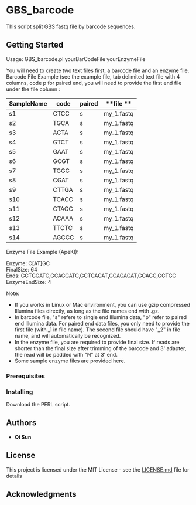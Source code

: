 # GBS_barcode

This script split GBS fastq file by barcode sequences. 

## Getting Started
Usage: GBS_barcode.pl yourBarCodeFile yourEnzymeFile  

You will need to create two text files first, a barcode file and an enzyme file.
Barcode File Example (see the example file, tab delimited text file with 4 columns, code p for paired end, you will need to provide the first end file under the file column :
  
**SampleName**|**code**|**paired**|**file  **
-----|-----|-----|-----
s1|CTCC|s|my\_1.fastq  
s2|TGCA|s|my\_1.fastq  
s3|ACTA|s|my\_1.fastq  
s4|GTCT|s|my\_1.fastq  
s5|GAAT|s|my\_1.fastq  
s6|GCGT|s|my\_1.fastq  
s7|TGGC|s|my\_1.fastq  
s8|CGAT|s|my\_1.fastq  
s9|CTTGA|s|my\_1.fastq  
s10|TCACC|s|my\_1.fastq  
s11|CTAGC|s|my\_1.fastq  
s12|ACAAA|s|my\_1.fastq  
s13|TTCTC|s|my\_1.fastq  
s14|AGCCC|s|my\_1.fastq  


Enzyme File Example (ApeKI):

Enzyme: C[AT]GC  
FinalSize: 64  
Ends: GCTGGATC,GCAGGATC,GCTGAGAT,GCAGAGAT,GCAGC,GCTGC  
EnzymeEndSize: 4  
  

Note:
* If you works in Linux or Mac environment, you can use gzip compressed Illumina files directly, as long as the file names end with .gz.
* In barcode file, "s" refere to single end Illumina data, "p" refer to paired end Illumina data. For paired end data files, you only need to provide the first file (with _1 in file name). The second file should have "_2" in file name, and will automatically be recognized.
* In the enzyme file, you are required to provide final size. If reads are shorter than the final size after trimming of the barcode and 3' adapter, the read will be padded with "N" at 3' end. 
* Some sample enzyme files are provided here.

### Prerequisites


### Installing

Download the PERL script.

## Authors

* **Qi Sun**

## License

This project is licensed under the MIT License - see the [LICENSE.md](LICENSE.md) file for details

## Acknowledgments

